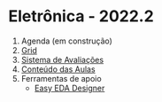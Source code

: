 # Eletrônica - 2022.2

1. Agenda (em construção)
2. [Grid](eletronica/Grid_Eletronica.md)
3. [Sistema de Avaliações](/./avaliacoes.md)
4. [Conteúdo das Aulas](eletronica_aulas.md)
5. Ferramentas de apoio  
   * [Easy EDA Designer](https://easyeda.com/pt)
